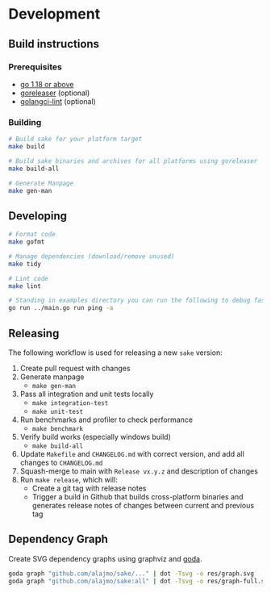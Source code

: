 # Development

## Build instructions

### Prerequisites

- [go 1.18 or above](https://golang.org/doc/install)
- [goreleaser](https://goreleaser.com/install/) (optional)
- [golangci-lint](https://github.com/golangci/golangci-lint) (optional)

### Building

```bash
# Build sake for your platform target
make build

# Build sake binaries and archives for all platforms using goreleaser
make build-all

# Generate Manpage
make gen-man
```

## Developing

```bash
# Format code
make gofmt

# Manage dependencies (download/remove unused)
make tidy

# Lint code
make lint

# Standing in examples directory you can run the following to debug faster
go run ../main.go run ping -a
```

## Releasing

The following workflow is used for releasing a new `sake` version:

1. Create pull request with changes
2. Generate manpage
   - `make gen-man`
3. Pass all integration and unit tests locally
   - `make integration-test`
   - `make unit-test`
4. Run benchmarks and profiler to check performance
   - `make benchmark`
5. Verify build works (especially windows build)
   - `make build-all`
6. Update `Makefile` and `CHANGELOG.md` with correct version, and add all changes to `CHANGELOG.md`
7. Squash-merge to main with `Release vx.y.z` and description of changes
8. Run `make release`, which will:
    - Create a git tag with release notes
    - Trigger a build in Github that builds cross-platform binaries and generates release notes of changes between current and previous tag

## Dependency Graph

Create SVG dependency graphs using graphviz and [goda](https://github.com/loov/goda).

```bash
goda graph "github.com/alajmo/sake/..." | dot -Tsvg -o res/graph.svg
goda graph "github.com/alajmo/sake:all" | dot -Tsvg -o res/graph-full.svg
```
